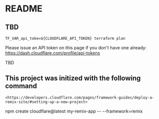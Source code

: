 # README
## TBD
```
TF_VAR_api_toke=${CLOUDFLARE_API_TOKEN} terraform plan
```
Please issue an API token on this page if you don't have one already:
<https://dash.cloudflare.com/profile/api-tokens>

TBD


## This project was initized with the following command
```
<https://developers.cloudflare.com/pages/framework-guides/deploy-a-remix-site/#setting-up-a-new-project>
```
npm create cloudflare@latest my-remix-app -- --framework=remix
```

